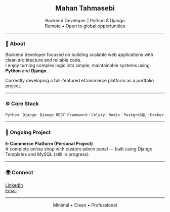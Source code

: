 <h2 align="center">Mahan Tahmasebi</h2>
<p align="center">
  Backend Developer | Python & Django  
  <br>Remote • Open to global opportunities
</p>

---

### 🧠 About
Backend developer focused on building scalable web applications with clean architecture and reliable code.  
I enjoy turning complex logic into simple, maintainable systems using **Python** and **Django**.

Currently developing a full-featured eCommerce platform as a portfolio project.

---

### ⚙️ Core Stack
`Python` · `Django` · `Django REST Framework` · `Celery` · `Redis` · `PostgreSQL` · `Docker`

---

### 💼 Ongoing Project
**E‑Commerce Platform (Personal Project)**  
A complete online shop with custom admin panel — built using Django Templates and MySQL (still in progress).

---

### 🌍 Connect
[LinkedIn](https://www.linkedin.com/in/mahan-thmasbi-832b68384)  
[Email](mahan.tahmasbi85@gmail.com)

---

<p align="center">Minimal • Clean • Professional</p>
